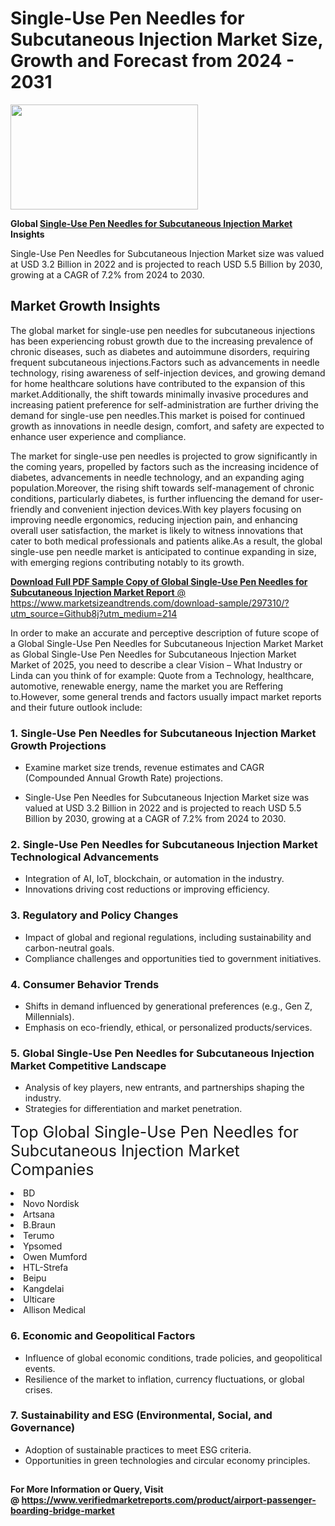 <H1>Single-Use Pen Needles for Subcutaneous Injection Market Size, Growth and Forecast from 2024 - 2031</H1><img class="aligncenter size-medium wp-image-584254" src="https://thirdeyenews.in/wp-content/uploads/2024/09/Global-Market-Research-300x168.jpeg" alt="" width="300" height="168" /><p><strong>Global&nbsp;<a href="https://www.marketsizeandtrends.com/download-sample/297310/?utm_source=Github8j?utm_medium=214">Single-Use Pen Needles for Subcutaneous Injection Market</a> Insights</strong></p><p>Single-Use Pen Needles for Subcutaneous Injection Market size was valued at USD 3.2 Billion in 2022 and is projected to reach USD 5.5 Billion by 2030, growing at a CAGR of 7.2% from 2024 to 2030.</p><p><h2>Market Growth Insights</h2> The global market for single-use pen needles for subcutaneous injections has been experiencing robust growth due to the increasing prevalence of chronic diseases, such as diabetes and autoimmune disorders, requiring frequent subcutaneous injections.Factors such as advancements in needle technology, rising awareness of self-injection devices, and growing demand for home healthcare solutions have contributed to the expansion of this market.Additionally, the shift towards minimally invasive procedures and increasing patient preference for self-administration are further driving the demand for single-use pen needles.This market is poised for continued growth as innovations in needle design, comfort, and safety are expected to enhance user experience and compliance.<p><a href="#"></a></p> The market for single-use pen needles is projected to grow significantly in the coming years, propelled by factors such as the increasing incidence of diabetes, advancements in needle technology, and an expanding aging population.Moreover, the rising shift towards self-management of chronic conditions, particularly diabetes, is further influencing the demand for user-friendly and convenient injection devices.With key players focusing on improving needle ergonomics, reducing injection pain, and enhancing overall user satisfaction, the market is likely to witness innovations that cater to both medical professionals and patients alike.As a result, the global single-use pen needle market is anticipated to continue expanding in size, with emerging regions contributing notably to its growth.<p><a href="#"></p><p><span class=""><strong>Download Full PDF Sample Copy of Global Single-Use Pen Needles for Subcutaneous Injection Market Report</strong> @ <a href="https://www.marketsizeandtrends.com/download-sample/297310/?utm_source=Github8j?utm_medium=214" target="_blank">https://www.marketsizeandtrends.com/download-sample/297310/?utm_source=Github8j?utm_medium=214</a></span></p><p>In order to make an accurate and perceptive description of future scope of a Global&nbsp;Single-Use Pen Needles for Subcutaneous Injection Market Market as Global&nbsp;Single-Use Pen Needles for Subcutaneous Injection Market Market of 2025, you need to describe a clear Vision &ndash; What Industry or Linda can you think of for example: Quote from a Technology, healthcare, automotive, renewable energy, name the market you are Reffering to.However, some general trends and factors usually impact market reports and their future outlook include:</p><h3>1.&nbsp;<strong>Single-Use Pen Needles for Subcutaneous Injection Market Growth Projections</strong></h3><ul><li>Examine market size trends, revenue estimates and CAGR (Compounded Annual Growth Rate) projections.</li><li><p>Single-Use Pen Needles for Subcutaneous Injection Market size was valued at USD 3.2 Billion in 2022 and is projected to reach USD 5.5 Billion by 2030, growing at a CAGR of 7.2% from 2024 to 2030.</p></li></ul><h3>2.&nbsp;<strong>Single-Use Pen Needles for Subcutaneous Injection Market Technological Advancements</strong></h3><ul><li>Integration of AI, IoT, blockchain, or automation in the industry.</li><li>Innovations driving cost reductions or improving efficiency.</li></ul><h3>3.&nbsp;<strong>Regulatory and Policy Changes</strong></h3><ul><li>Impact of global and regional regulations, including sustainability and carbon-neutral goals.</li><li>Compliance challenges and opportunities tied to government initiatives.</li></ul><h3>4.&nbsp;<strong>Consumer Behavior Trends</strong></h3><ul><li>Shifts in demand influenced by generational preferences (e.g., Gen Z, Millennials).</li><li>Emphasis on eco-friendly, ethical, or personalized products/services.</li></ul><h3>5.&nbsp;<strong>Global Single-Use Pen Needles for Subcutaneous Injection Market Competitive Landscape</strong></h3><ul><li>Analysis of key players, new entrants, and partnerships shaping the industry.</li><li>Strategies for differentiation and market penetration.</li></ul><p data-pm-slice="1 1 []"><span style="color: inherit; font-family: inherit; font-size: 25px;">Top Global Single-Use Pen Needles for Subcutaneous Injection Market Companies</span></p><div class="" data-test-id=""><p><li>BD</li><li> Novo Nordisk</li><li> Artsana</li><li> B.Braun</li><li> Terumo</li><li> Ypsomed</li><li> Owen Mumford</li><li> HTL-Strefa</li><li> Beipu</li><li> Kangdelai</li><li> Ulticare</li><li> Allison Medical</li></p></div><h3>6.&nbsp;<strong>Economic and Geopolitical Factors</strong></h3><ul><li>Influence of global economic conditions, trade policies, and geopolitical events.</li><li>Resilience of the market to inflation, currency fluctuations, or global crises.</li></ul><h3>7.&nbsp;<strong>Sustainability and ESG (Environmental, Social, and Governance)</strong></h3><ul><li>Adoption of sustainable practices to meet ESG criteria.</li><li>Opportunities in green technologies and circular economy principles.</li></ul><h2><strong style="font-size: 14px;">For More Information or Query, Visit @&nbsp;</strong><a style="background-color: #ffffff; font-size: 14px;" href="https://www.marketsizeandtrends.com/report/single-use-pen-needles-for-subcutaneous-injection-market/" target="_blank">https://www.verifiedmarketreports.com/product/airport-passenger-boarding-bridge-market</a></h2>